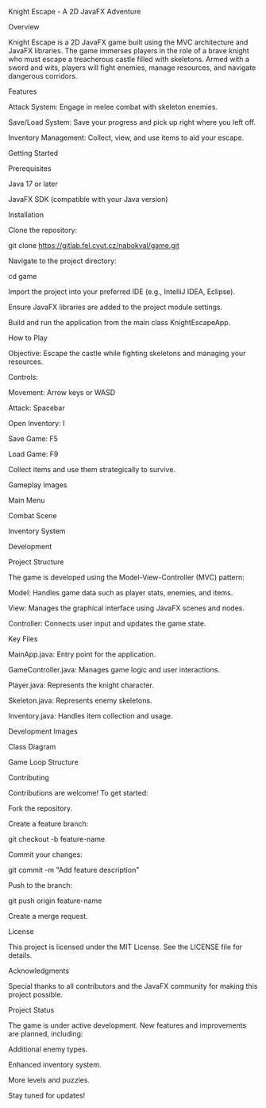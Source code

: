 Knight Escape - A 2D JavaFX Adventure

Overview

Knight Escape is a 2D JavaFX game built using the MVC architecture and JavaFX libraries. The game immerses players in the role of a brave knight who must escape a treacherous castle filled with skeletons. Armed with a sword and wits, players will fight enemies, manage resources, and navigate dangerous corridors.

Features

Attack System: Engage in melee combat with skeleton enemies.

Save/Load System: Save your progress and pick up right where you left off.

Inventory Management: Collect, view, and use items to aid your escape.

Getting Started

Prerequisites

Java 17 or later

JavaFX SDK (compatible with your Java version)

Installation

Clone the repository:

git clone https://gitlab.fel.cvut.cz/nabokval/game.git

Navigate to the project directory:

cd game

Import the project into your preferred IDE (e.g., IntelliJ IDEA, Eclipse).

Ensure JavaFX libraries are added to the project module settings.

Build and run the application from the main class KnightEscapeApp.

How to Play

Objective: Escape the castle while fighting skeletons and managing your resources.

Controls:

Movement: Arrow keys or WASD

Attack: Spacebar

Open Inventory: I

Save Game: F5

Load Game: F9

Collect items and use them strategically to survive.

Gameplay Images

Main Menu



Combat Scene



Inventory System



Development

Project Structure

The game is developed using the Model-View-Controller (MVC) pattern:

Model: Handles game data such as player stats, enemies, and items.

View: Manages the graphical interface using JavaFX scenes and nodes.

Controller: Connects user input and updates the game state.

Key Files

MainApp.java: Entry point for the application.

GameController.java: Manages game logic and user interactions.

Player.java: Represents the knight character.

Skeleton.java: Represents enemy skeletons.

Inventory.java: Handles item collection and usage.

Development Images

Class Diagram



Game Loop Structure



Contributing

Contributions are welcome! To get started:

Fork the repository.

Create a feature branch:

git checkout -b feature-name

Commit your changes:

git commit -m "Add feature description"

Push to the branch:

git push origin feature-name

Create a merge request.

License

This project is licensed under the MIT License. See the LICENSE file for details.

Acknowledgments

Special thanks to all contributors and the JavaFX community for making this project possible.

Project Status

The game is under active development. New features and improvements are planned, including:

Additional enemy types.

Enhanced inventory system.

More levels and puzzles.

Stay tuned for updates!

